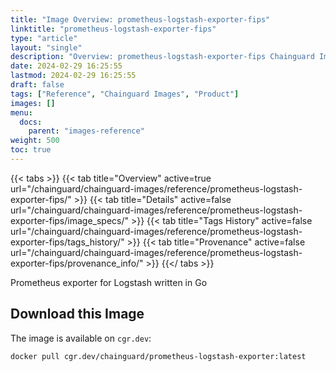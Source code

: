 ```yaml
---
title: "Image Overview: prometheus-logstash-exporter-fips"
linktitle: "prometheus-logstash-exporter-fips"
type: "article"
layout: "single"
description: "Overview: prometheus-logstash-exporter-fips Chainguard Image"
date: 2024-02-29 16:25:55
lastmod: 2024-02-29 16:25:55
draft: false
tags: ["Reference", "Chainguard Images", "Product"]
images: []
menu: 
  docs: 
    parent: "images-reference"
weight: 500
toc: true
---
```


{{< tabs >}}
{{< tab title="Overview" active=true url="/chainguard/chainguard-images/reference/prometheus-logstash-exporter-fips/" >}}
{{< tab title="Details" active=false url="/chainguard/chainguard-images/reference/prometheus-logstash-exporter-fips/image_specs/" >}}
{{< tab title="Tags History" active=false url="/chainguard/chainguard-images/reference/prometheus-logstash-exporter-fips/tags_history/" >}}
{{< tab title="Provenance" active=false url="/chainguard/chainguard-images/reference/prometheus-logstash-exporter-fips/provenance_info/" >}}
{{</ tabs >}}



<!--overview:start-->
Prometheus exporter for Logstash written in Go
<!--overview:end-->

<!--getting:start-->
## Download this Image
The image is available on `cgr.dev`:

```
docker pull cgr.dev/chainguard/prometheus-logstash-exporter:latest
```
<!--getting:end-->

<!--body:start--><!--body:end-->

